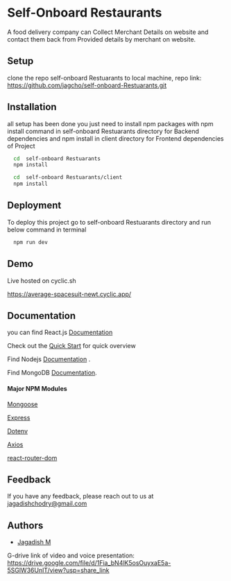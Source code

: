 
# Self-Onboard Restaurants

A food delivery company can Collect Merchant Details on website and contact them back from Provided details by merchant on website.




## Setup

clone the repo self-onboard Restuarants to local machine,
repo link: https://github.com/jagcho/self-onboard-Restuarants.git





## Installation

all setup has been done you just need to install npm packages with npm install command in self-onboard Restuarants directory for Backend dependencies and npm install in client directory for Frontend dependencies of Project

```bash
  cd  self-onboard Restuarants
  npm install
```

```bash
  cd  self-onboard Restuarants/client
  npm install
```

## Deployment

To deploy this project go to self-onboard Restuarants directory and run below command in terminal

```bash
  npm run dev 
```




## Demo 
Live hosted on cyclic.sh

https://average-spacesuit-newt.cyclic.app/


## Documentation

you can find React.js [Documentation](https://react.dev/)

Check out the [Quick Start](https://react.dev/learn) for quick overview 


Find Nodejs [Documentation](https://nodejs.org/en/docs) .

Find MongoDB [Documentation](https://www.mongodb.com/docs/).

#### Major NPM Modules

[Mongoose](https://www.npmjs.com/package/mongoose)

[Express](https://www.npmjs.com/package/express)

[Dotenv](https://www.npmjs.com/package/dotenv)

[Axios](https://www.npmjs.com/package/axios)

[react-router-dom](https://www.npmjs.com/package/react-router-dom)





## Feedback

If you have any feedback, please reach out to us at jagadishchodry@gmail.com


## Authors

- [Jagadish M](https://github.com/jagcho?tab=repositories)

G-drive link of video and voice presentation:  https://drive.google.com/file/d/1Fia_bN4lK5osOuyxaE5a-5SGlW36UnlT/view?usp=share_link
